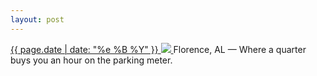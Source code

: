 ```yaml
---
layout: post
---
```


<p>
  <a href="/360">
    <time>{{ page.date | date: "%e %B %Y" }}</time>
    <img src="{{ site.assets_url }}/360.jpg">
  </a>
  Florence, AL — Where a quarter buys you an hour on the parking meter.
</p>

